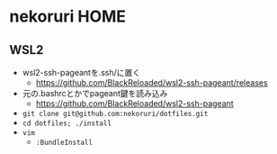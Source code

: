 nekoruri HOME
=============

## WSL2

* wsl2-ssh-pageantを.ssh/に置く
  * <https://github.com/BlackReloaded/wsl2-ssh-pageant/releases>
* 元の.bashrcとかでpageant鍵を読み込み
  * <https://github.com/BlackReloaded/wsl2-ssh-pageant>
* `git clone git@github.com:nekoruri/dotfiles.git`
* `cd dotfiles; ./install`
* `vim`
  * `:BundleInstall`


